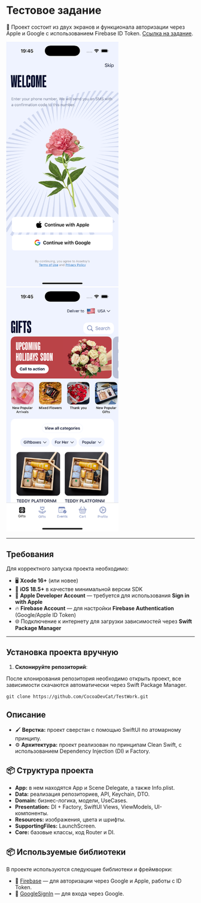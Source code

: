 # Тестовое задание

🔹 Проект состоит из двух экранов и функционала авторизации через Apple и Google с использованием Firebase ID Token. [Cсылка на задание](https://docs.google.com/document/d/198U8c_myr7YOA91Jmuw0NZHyGLYceXBdlHjDC2idExg/edit?usp=sharing).

<p align="left">

<img src="https://github.com/CocoaDevCat/TestWork/blob/main/test/Screens/auth.png?raw=true" alt="App Screenshot" width="300"/>

<img src="https://github.com/CocoaDevCat/TestWork/blob/main/test/Screens/home.png?raw=true" alt="App Screenshot" width="300"/>
</p>

---

## Требования

Для корректного запуска проекта необходимо:

- 🖥 **Xcode 16+** (или новее)  
- 📱 **iOS 18.5+** в качестве минимальной версии SDK  
- 🔑 **Apple Developer Account** — требуется для использования **Sign in with Apple**  
- 🔥 **Firebase Account** — для настройки **Firebase Authentication** (Google/Apple ID Token)  
- 🌐 Подключение к интернету для загрузки зависимостей через **Swift Package Manager**  

---

## Установка проекта вручную

1. **Склонируйте репозиторий**:

После клонирования репозитория необходимо открыть проект, все зависимости скачаются автоматически через Swift Package Manager.

```
git clone https://github.com/CocoaDevCat/TestWork.git
```

## Описание
- 🖌️ **Верстка:** проект сверстан с помощью SwiftUI по атомарному принципу.
- ⚙️ **Архитектура:** проект реализован по принципам Clean Swift, с использованием Dependency Injection (DI) и Factory.

## 📦 Структура проекта
- **App:** в нем находятся App и Scene Delegate, а также Info.plist.
- **Data:** реализация репозиториев, API, Keychain, DTO.
- **Domain:** бизнес-логика, модели, UseCases.
- **Presentation:** DI + Factory, SwiftUI Views, ViewModels, UI-компоненты.
- **Resources:** изображения, цвета и шрифты.
- **SupportingFiles:** LaunchScreen.
- **Core:** базовые классы, код Router и DI.

## 📦 Используемые библиотеки

В проекте используются следующие библиотеки и фреймворки:

- 🔹 [Firebase](https://firebase.google.com/) — для авторизации через Google и Apple, работы с ID Token.
- 🔹 [GoogleSignIn](https://developers.google.com/identity/sign-in/ios) — для входа через Google.
